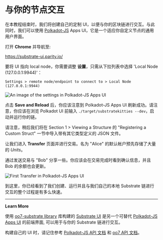# 与你的节点交互

在本教程结束时，我们将创建自己的定制 UI，以便与你的区块链进行交互。与此同时，我们可以使用 [Polkadot-JS](https://polkadot.js.org) Apps UI，它是一个适应你自定义节点的通用用户界面。

打开 **Chrome** 并导航至:

https://substrate-ui.parity.io/

要将 UI 指向 local node，你需要调整 **设置**，只需从下拉列表中选择 'Local Node (127.0.0.1:9944)'：

```
Settings > remote node/endpoint to connect to > Local Node (127.0.0.1:9944)
```

![An image of the settings in Polkadot-JS Apps UI](../../0/assets/polkadot-js-settings.png)

点击 **Save and Reload** 后，你应该注意到 Polkadot-JS Apps UI 刷新成功。请注意，你应该在浏览 Polkadot UI 前输入 `./target/substratekitties --dev`，启动并运行你的链。

请注意，稍后我们将在 Section 1 > Viewing a Structure 的 "Registering a Custom Struct" 一节中导入带有其它类型定义的 JSON 文件。

让我们进入 **Transfer** 页面并进行交易。名为 "Alice" 的默认帐户预先存储了大量的 *Units*。

通过发送交易与 "Bob" 分享一些。你应该会在交易完成时看到确认信息，并且 Bob 的余额也会更新。

![First Transfer in Polkadot-JS Apps UI](../../0/assets/first-transfer.png)

到这里，你已经看到了我们创建、运行并且与我们自己的本地 Substrate 链进行交互的整个过程是有多么快速。

---

**Learn More**

使用 [oo7-substrate library](https://github.com/paritytech/oo7/tree/master/packages/oo7-substrate) 库构建的 [Substrate UI](https://github.com/paritytech/substrate-ui) 是另一个可替代 [Polkadot-JS Apps UI](https://github.com/polkadot-js/apps) 的前端界面, 可以用于与你的 Substrate 链进行交互。

构建自己的 UI 时，请记住参考 [Polkadot-JS API 文档](https://polkadot.js.org/api/) 和 [oo7 API 文档](https://paritytech.github.io/oo7/)。
